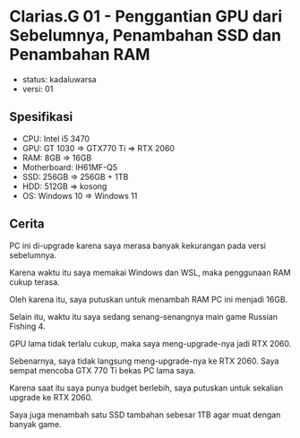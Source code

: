 # Clarias.G 01 - Penggantian GPU dari Sebelumnya, Penambahan SSD dan Penambahan RAM

- status: kadaluwarsa
- versi: 01

## Spesifikasi

- CPU: Intel i5 3470
- GPU: GT 1030 => GTX770 Ti => RTX 2060
- RAM: 8GB => 16GB
- Motherboard: IH61MF-Q5
- SSD: 256GB => 256GB + 1TB
- HDD: 512GB => kosong
- OS: Windows 10 => Windows 11

## Cerita

PC ini di-upgrade karena saya merasa banyak kekurangan pada versi sebelumnya.

Karena waktu itu saya memakai Windows dan WSL, maka penggunaan RAM cukup terasa.

Oleh karena itu, saya putuskan untuk menambah RAM PC ini menjadi 16GB.

Selain itu, waktu itu saya sedang senang-senangnya main game Russian Fishing 4.

GPU lama tidak terlalu cukup, maka saya meng-upgrade-nya jadi RTX 2060.

Sebenarnya, saya tidak langsung meng-upgrade-nya ke RTX 2060. Saya sempat mencoba GTX 770 Ti bekas PC lama saya.

Karena saat itu saya punya budget berlebih, saya putuskan untuk sekalian upgrade ke RTX 2060.

Saya juga menambah satu SSD tambahan sebesar 1TB agar muat dengan banyak game.